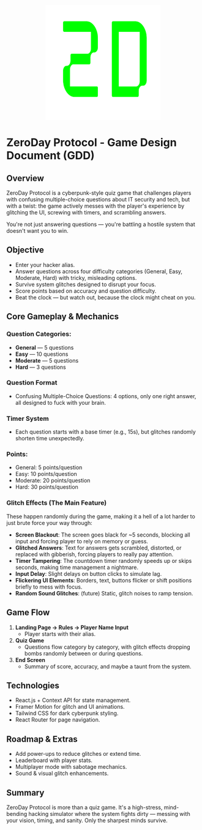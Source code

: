<div align="center">
  <img src="https://github.com/kur0gir1/ZeroDay/blob/main/zeroday/public/ZeroDayLogo.png" alt="Logo" width="300px">
</div>

# ZeroDay Protocol - Game Design Document (GDD)

## Overview
ZeroDay Protocol is a cyberpunk-style quiz game that challenges players with confusing multiple-choice questions about IT security and tech, but with a twist: the game actively messes with the player's experience by glitching the UI, screwing with timers, and scrambling answers.

You're not just answering questions — you're battling a hostile system that doesn't want you to win.

## Objective
- Enter your hacker alias.
- Answer questions across four difficulty categories (General, Easy, Moderate, Hard) with tricky, misleading options.
- Survive system glitches designed to disrupt your focus.
- Score points based on accuracy and question difficulty.
- Beat the clock — but watch out, because the clock might cheat on you.

## Core Gameplay & Mechanics

### Question Categories:
- **General** — 5 questions
- **Easy** — 10 questions
- **Moderate** — 5 questions
- **Hard** — 3 questions

### Question Format
- Confusing Multiple-Choice Questions: 4 options, only one right answer, all designed to fuck with your brain.

### Timer System
- Each question starts with a base timer (e.g., 15s), but glitches randomly shorten time unexpectedly.

### Points:
- General: 5 points/question
- Easy: 10 points/question
- Moderate: 20 points/question
- Hard: 30 points/question

### Glitch Effects (The Main Feature)
These happen randomly during the game, making it a hell of a lot harder to just brute force your way through:

- **Screen Blackout**: The screen goes black for ~5 seconds, blocking all input and forcing player to rely on memory or guess.
- **Glitched Answers**: Text for answers gets scrambled, distorted, or replaced with gibberish, forcing players to really pay attention.
- **Timer Tampering**: The countdown timer randomly speeds up or skips seconds, making time management a nightmare.
- **Input Delay**: Slight delays on button clicks to simulate lag.
- **Flickering UI Elements**: Borders, text, buttons flicker or shift positions briefly to mess with focus.
- **Random Sound Glitches**: (future) Static, glitch noises to ramp tension.

## Game Flow
1. **Landing Page → Rules → Player Name Input**
   - Player starts with their alias.
2. **Quiz Game**
   - Questions flow category by category, with glitch effects dropping bombs randomly between or during questions.
3. **End Screen**
   - Summary of score, accuracy, and maybe a taunt from the system.

## Technologies
- React.js + Context API for state management.
- Framer Motion for glitch and UI animations.
- Tailwind CSS for dark cyberpunk styling.
- React Router for page navigation.

## Roadmap & Extras
- Add power-ups to reduce glitches or extend time.
- Leaderboard with player stats.
- Multiplayer mode with sabotage mechanics.
- Sound & visual glitch enhancements.

## Summary
ZeroDay Protocol is more than a quiz game. It's a high-stress, mind-bending hacking simulator where the system fights dirty — messing with your vision, timing, and sanity. Only the sharpest minds survive.
